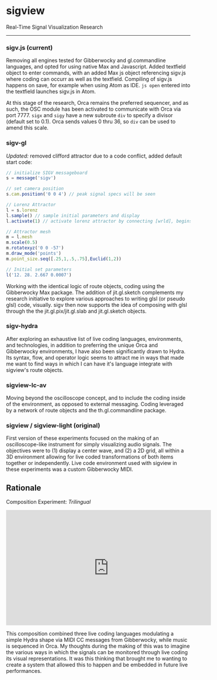 # sigview
Real-Time Signal Visualization Research

---

### sigv.js (current)

Removing all engines tested for Gibberwocky and gl.commandline languages, and opted for using native Max and Javascript. Added textfield object to enter commands, with an added Max js object referencing sigv.js where coding can occurr as well as the textfield.  Compiling of sigv.js happens on save, for example when using Atom as IDE.  ```js open``` entered into the textfield launches sigv.js in Atom.

At this stage of the research, Orca remains the preferred sequencer, and as such, the OSC module has been activated to communicate with Orca via port 7777.  ```sigx``` and ```sigy``` have a new subroute ```div``` to specify a divisor (default set to 0.1).  Orca sends values 0 thru 36, so ```div``` can be used to amend this scale.



### sigv-gl

*Updated:* removed clifford attractor due to a code conflict, added default start code:

```js
// initialize SIGV messageboard
s = message('sigv')

// set camera position
s.cam.position('0 0 4') // peak signal specs will be seen

// Lorenz Attractor
l = s.lorenz
l.sample() // sample initial parameters and display
l.activate(1) // activate lorenz attractor by connecting [wrld], begins cycle metro

// Attractor mesh
m = l.mesh
m.scale(0.5)
m.rotatexyz('0 0 -57')
m.draw_mode('points')
m.point_size.seq([.25,1,.5,.75],Euclid(1,2))

// Initial set parameters
l('12. 28. 2.667 0.0007')
```



Working with the identical logic of route objects, coding using the Gibberwocky Max package.  The addition of jit.gl.sketch complements my research initiative to explore various approaches to writing glsl (or pseudo glsl) code, visually.  sigv then now supports the idea of composing with glsl through the the jit.gl.pix/jit.gl.slab and jit.gl.sketch objects.



### sigv-hydra

After exploring an exhaustive list of live coding languages, environments, and technologies, in addition to preferring the unique Orca and Gibberwocky environments, I have also been significantly drawn to Hydra.  Its syntax, flow, and operator logic seems to attract me in ways that made me want to find ways in which I can have it's language integrate with sigview's route objects.



### sigview-lc-av

Moving beyond the oscilloscope concept, and to include the coding inside of the environment, as opposed to external messaging.  Coding leveraged by a network of route objects and the th.gl.commandline package.



### sigview / sigview-light (original)

First version of these experiments focused on the making of an oscilloscope-like instrument for simply visualizing audio signals.  The objectives were to (1) display a center wave, and (2) a 2D grid, all within a 3D environment allowing for live coded transformations of both items together or independently.  Live code environment used with sigview in these experiments was a custom Gibberwocky MIDI.



## Rationale

Composition Experiment: *Trilingual*

<iframe width="560" height="315" src="https://www.youtube.com/embed/pH0c0DU4gSI" title="YouTube video player" frameborder="0" allow="accelerometer; autoplay; clipboard-write; encrypted-media; gyroscope; picture-in-picture" allowfullscreen></iframe>

This composition combined three live coding languages modulating a simple Hydra shape via MIDI CC messages from Gibberwocky, while music is sequenced in Orca.  My thoughts during the making of this was to imagine the various ways in which the signals can be monitored through live coding its visual representations.  It was this thinking that brought me to wanting to create a system that allowed this to happen and be embedded in future live performances.  

